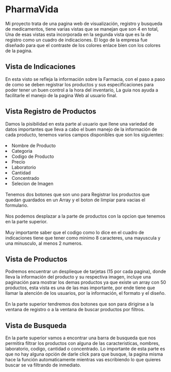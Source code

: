 <h1>PharmaVida</h1>

Mi proyecto trata de una pagina web de visualización, registro y busqueda de medicamentos, tiene varias vistas que se manejan que son 4 en total, Una de esas vistas esta incorporada en la segunda vista que es la de registro como un cuadro de indicaciones. El logo de la empresa fue diseñado para que el contraste de los colores enlace bien con los colores de la pagina.

<h2>Vista de Indicaciones</h2>
En esta visto se refleja la información sobre la Farmacia, con el paso a paso de como se deben registrar los productos y sus especificaciones para poder tener un buen control a la hora del inventario, La guia nos ayuda a facilitarle el manejo de la pagina Web al usuario final.

<h2>Vista Registro de Productos</h2>
Damos la pisibilidad en esta parte al usuario que llene una variedad de datos importantes que lleva a cabo el buen manejo de la información de cada producto, tenemos varios campos disponibles que son los siguientes:
<br></br>
<li>Nombre de Producto</li>
<li>Categoria</li>
<li>Codigo de Producto</li>
<li>Precio</li>
<li>Laboratorio</li>
<li>Cantidad</li>
<li>Concentrado</li>
<li>Selecion de Imagen</li>
<br>
Tenemos dos botones que son uno para Registrar los productos que quedan guardados en un Array y el boton de limpiar para vacias el formulario.
<br></br>
Nos podemos desplazar a la parte de productos con la opcion que tenemos en la parte superior.
<br></br>
Muy importante saber que el codigo como lo dice en el cuadro de indicaciones tiene que tener como minimo 8 caracteres, una mayuscula y una minusculo, al menos 2 numeros.

<h2>Vista de Productos</h2>

Podremos encuentrar un desplieque de tarjetas (15 por cada pagina), donde lleva la información del producto y su respectiva imagen, incluye una paginación para mostrar los demas productos ya que existe un array con 50 productos, esta vista es una de las mas importante, por ende tiene que llamar la atención de los usuarios, por la información, el formato y el diseño.
<br></br>
En la parte superior tendremos dos botones que son para dirigirse a la ventana de registro o a la ventana de buscar productos por filtros.

<h2>Vista de Busqueda</h2>

En la parte superior vamos a encontrar una barra de busqueda que nos permitira filtrar los productos con alguna de las caracteristicas, nombres, laboratorio, codigo, cantidad o concentrado. Lo importante de esta parte es que no hay alguna opción de darle click para que busque, la pagina misma hace la función automaticamente mientras vas escribiendo lo que quieres buscar se va filtrando de inmediato.
